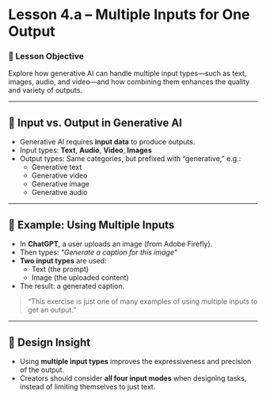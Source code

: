 # Lesson 4.a – Multiple Inputs for One Output

### 🎯 Lesson Objective
Explore how generative AI can handle multiple input types—such as text, images, audio, and video—and how combining them enhances the quality and variety of outputs.

---

## 🔄 Input vs. Output in Generative AI

- Generative AI requires **input data** to produce outputs.
- Input types: **Text**, **Audio**, **Video**, **Images**
- Output types: Same categories, but prefixed with “generative,” e.g.:
  - Generative text
  - Generative video
  - Generative image
  - Generative audio

---

## 🧪 Example: Using Multiple Inputs

- In **ChatGPT**, a user uploads an image (from Adobe Firefly).
- Then types: _"Generate a caption for this image"_
- **Two input types** are used:
  - Text (the prompt)
  - Image (the uploaded content)
- The result: a generated caption.

> “This exercise is just one of many examples of using multiple inputs to get an output.”

---

## 🧠 Design Insight

- Using **multiple input types** improves the expressiveness and precision of the output.
- Creators should consider **all four input modes** when designing tasks, instead of limiting themselves to just text.
